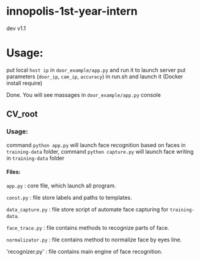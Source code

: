 # innopolis-1st-year-intern
dev
v1.1

# Usage:
put local `host ip` in `door_example/app.py` and run it to launch server
put parameters (`door_ip`, `cam_ip`, `accuracy`) in run.sh and launch it (Docker install require)

Done. You will see massages in `door_example/app.py` console

## CV_root
### Usage:
command `python app.py` will launch face recognition based on faces in `training-data` folder,
command `python capture.py` will launch face writing in `training-data` folder

#### Files:

`app.py` : core file, which launch all program.

`const.py` : file store labels and paths to templates.

`data_capture.py` : file store script of automate face capturing for `training-data`.

`face_trace.py` : file contains methods to recognize parts of face.

`normalizator.py` : file contains method to normalize face by eyes line.

'recognizer.py' : file contains main engine of face recognition.